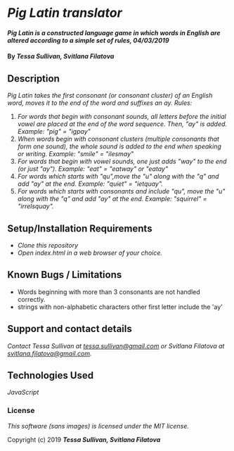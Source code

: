 # _Pig Latin translator_

#### _Pig Latin is a constructed language game in which words in English are altered according to a simple set of rules,  04/03/2019_

#### By _**Tessa Sullivan, Svitlana Filatova**_

## Description

_Pig Latin takes the first consonant (or consonant cluster) of an English word, moves it to the end of the word and suffixes an ay. Rules:_
1. _For words that begin with consonant sounds, all letters before the initial vowel are placed at the end of the word sequence. Then, "ay" is added. Example: "pig" = "igpay"_
2. _When words begin with consonant clusters (multiple consonants that form one sound), the whole sound is added to the end when speaking or writing. Example: "smile" = "ilesmay"_
3. _For words that begin with vowel sounds, one just adds "way" to the end (or just "ay"). Example: "eat" = "eatway" or "eatay"_
4. _For words which starts with "qu",move the "u" along with the "q" and add "ay" at the end. Example: "quiet" = "ietquay"._
5. _For words which starts with consonants and include "qu", move the "u" along with the "q" and add "ay" at the end. Example: "squirrel" = "irrelsquay"._

## Setup/Installation Requirements

* _Clone this repository_
* _Open index.html in a web browser of your choice._

## Known Bugs / Limitations

* Words beginning with more than 3 consonants are not handled correctly.
* strings with non-alphabetic characters other first letter include the 'ay'

## Support and contact details

_Contact Tessa Sullivan at tessa.sullivan@gmail.com or Svitlana Filatova at svitlana.filatova@gmail.com._

## Technologies Used

_JavaScript_

### License

*This software (sans images) is licensed under the MIT license.*

Copyright (c) 2019 **_Tessa Sullivan, Svitlana Filatova_**
